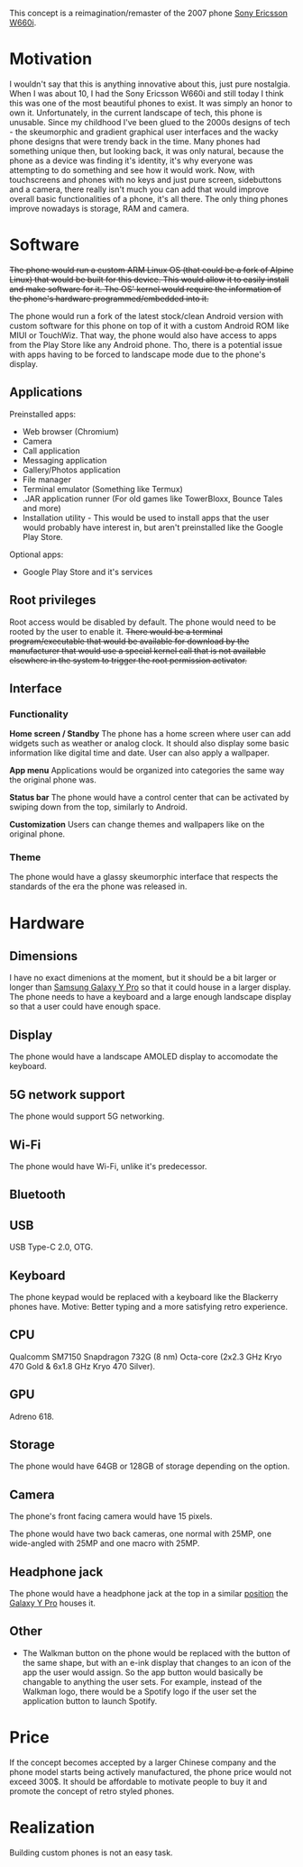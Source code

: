 This concept is a reimagination/remaster of the 2007 phone [Sony Ericsson W660i](https://www.gsmarena.com/sony_ericsson_w660-1924.php).

# Motivation
I wouldn't say that this is anything innovative about this, just pure nostalgia. When I was about 10, I had the Sony Ericsson W660i and still today I think this was one of the most beautiful phones to exist. It was simply an honor to own it. Unfortunately, in the current landscape of tech, this phone is unusable. Since my childhood I've been glued to the 2000s designs of tech - the skeumorphic and gradient graphical user interfaces and the wacky phone designs that were trendy back in the time. Many phones had something unique then, but looking back, it was only natural, because the phone as a device was finding it's identity, it's why everyone was attempting to do something and see how it would work. Now, with touchscreens and phones with no keys and just pure screen, sidebuttons and a camera, there really isn't much you can add that would improve overall basic functionalities of a phone, it's all there. The only thing phones improve nowadays is storage, RAM and camera.

# Software
~~The phone would run a custom ARM Linux OS (that could be a fork of Alpine Linux) that would be built for this device. This would allow it to easily install and make software for it. The OS' kernel would require the information of the phone's hardware programmed/embedded into it.~~

The phone would run a fork of the latest stock/clean Android version with custom software for this phone on top of it with a custom Android ROM like MIUI or TouchWiz.
That way, the phone would also have access to apps from the Play Store like any Android phone. Tho, there is a potential issue with apps having to be forced to landscape mode due to the phone's display.

## Applications
Preinstalled apps: 
- Web browser (Chromium)
- Camera
- Call application
- Messaging application
- Gallery/Photos application
- File manager
- Terminal emulator (Something like Termux)
- .JAR application runner (For old games like TowerBloxx, Bounce Tales and more)
- Installation utility - This would be used to install apps that the user would probably have interest in, but aren't preinstalled like the Google Play Store.

Optional apps:
- Google Play Store and it's services

## Root privileges
Root access would be disabled by default.
The phone would need to be rooted by the user to enable it.
~~There would be a terminal program/executable that would be available for download by the manufacturer that would use a special kernel call that is not available elsewhere in the system to trigger the root permission activator.~~

## Interface
### Functionality
**Home screen / Standby**
The phone has a home screen where user can add widgets such as weather or analog clock.
It should also display some basic information like digital time and date.
User can also apply a wallpaper.

**App menu**
Applications would be organized into categories the same way the original phone was.

**Status bar**
The phone would have a control center that can be activated by swiping down from the top, similarly to Android.

**Customization**
Users can change themes and wallpapers like on the original phone.

### Theme
The phone would have a glassy skeumorphic interface that respects the standards of the era the phone was released in.

# Hardware

## Dimensions
I have no exact dimenions at the moment, but it should be a bit larger or longer than [Samsung Galaxy Y Pro](https://www.gsmarena.com/samsung_galaxy_y_pro_b5510-4116.php) so that it could house in a larger display.
The phone needs to have a keyboard and a large enough landscape display so that a user could have enough space.

## Display
The phone would have a landscape AMOLED display to accomodate the keyboard.

## 5G network support
The phone would support 5G networking.

## Wi-Fi
The phone would have Wi-Fi, unlike it's predecessor.

## Bluetooth

## USB
USB Type-C 2.0, OTG.

## Keyboard
The phone keypad would be replaced with a keyboard like the Blackerry phones have.
Motive: Better typing and a more satisfying retro experience.

## CPU
Qualcomm SM7150 Snapdragon 732G (8 nm)
Octa-core (2x2.3 GHz Kryo 470 Gold & 6x1.8 GHz Kryo 470 Silver).

## GPU
Adreno 618.

## Storage
The phone would have 64GB or 128GB of storage depending on the option.

## Camera
The phone's front facing camera would have 15 pixels.

The phone would have two back cameras, one normal with 25MP, one wide-angled with 25MP and one macro with 25MP.

## Headphone jack
The phone would have a headphone jack at the top in a similar [position](https://free3d.com/3d-model/samsung-galaxy-y-pro-b5510-9422.html) the [Galaxy Y Pro](https://www.gsmarena.com/samsung_galaxy_y_pro_b5510-4116.php) houses it.

## Other
- The Walkman button on the phone would be replaced with the button of the same shape, but with an e-ink display that changes to an icon of the app the user would assign. So the app button would basically be changable to anything the user sets. For example, instead of the Walkman logo, there would be a Spotify logo if the user set the application button to launch Spotify.

# Price
If the concept becomes accepted by a larger Chinese company and the phone model starts being actively manufactured, the phone price would not exceed 300$. It should be affordable to motivate people to buy it and promote the concept of retro styled phones.

# Realization
Building custom phones is not an easy task.
